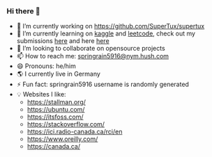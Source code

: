 ### Hi there 👋

- 🔭 I’m currently working on https://github.com/SuperTux/supertux
- 🌱 I’m currently learning on [kaggle](https://www.kaggle.com/) and [leetcode](https://leetcode.com/), check out my submissions [here](https://github.com/springrain5916/springrain5916/blob/main/leetcode.md) and here [here](https://github.com/springrain5916/springrain5916/blob/main/kaggle.md)
- 👯 I’m looking to collaborate on opensource projects  
- 📫 How to reach me: springrain5916@nym.hush.com 
- 😄 Pronouns: he/him
- 🌎 I currently live in Germany
- ⚡ Fun fact: springrain5916 username is randomly generated
- 💡 Websites I like:
  - https://stallman.org/
  - https://ubuntu.com/
  - https://itsfoss.com/
  - https://stackoverflow.com/
  - https://ici.radio-canada.ca/rci/en
  - https://www.oreilly.com/
  - https://canada.ca/
